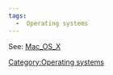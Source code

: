 ```yaml
---
tags:
  -  Operating systems
---
```

See: [Mac_OS_X](mac_os_x.md)

[Category:Operating systems](category:operating_systems.md)
